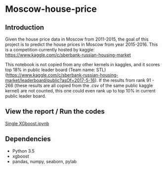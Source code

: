 # Moscow-house-price

## Introduction

Given the house price data in Moscow from 2011-2015, the goal of this project is to predict the house prices in Moscow from year 2015-2016. This is a competition currently hosted by kaggle: https://www.kaggle.com/c/sberbank-russian-housing-market

This notebook is not copied from any other kernels in kaggles, and it scores top 18% in public leader board (Team name: STL) (https://www.kaggle.com/c/sberbank-russian-housing-market/leaderboard/public?asOf=2017-5-16). If the results from rank 91 - 266 (these results are all copied from the .csv of the same public kaggle kernel) are not counted, this one could even rank up to top 10% in current public leader board.

## View the report  / Run the codes

[Single XGboost.ipynb](https://github.com/Shiutang-Li/Moscow-house-price/blob/master/Single%20XGboost.ipynb)

## Dependencies 

* Python 3.5   
* xgboost   
* pandas, numpy, seaborn, pylab
